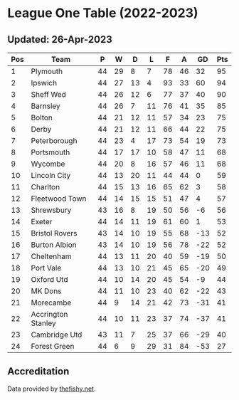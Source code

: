 # League One Table (2022-2023)
## Updated: 26-Apr-2023

| Pos | Team | P | W | D | L | F | A | GD | Pts |
| --- | --- | --- | --- | --- | --- | --- | --- | --- | --- |
| 1 | Plymouth | 44 | 29 | 8 | 7 | 78 | 46 | 32 | 95 |
| 2 | Ipswich | 44 | 27 | 13 | 4 | 93 | 33 | 60 | 94 |
| 3 | Sheff Wed | 44 | 26 | 12 | 6 | 77 | 37 | 40 | 90 |
| 4 | Barnsley | 44 | 26 | 7 | 11 | 76 | 41 | 35 | 85 |
| 5 | Bolton | 44 | 21 | 12 | 11 | 57 | 34 | 23 | 75 |
| 6 | Derby | 44 | 21 | 12 | 11 | 66 | 44 | 22 | 75 |
| 7 | Peterborough | 44 | 23 | 4 | 17 | 73 | 54 | 19 | 73 |
| 8 | Portsmouth | 44 | 17 | 17 | 10 | 58 | 47 | 11 | 68 |
| 9 | Wycombe | 44 | 20 | 8 | 16 | 57 | 46 | 11 | 68 |
| 10 | Lincoln City | 44 | 13 | 20 | 11 | 44 | 44 | 0 | 59 |
| 11 | Charlton | 44 | 15 | 13 | 16 | 65 | 62 | 3 | 58 |
| 12 | Fleetwood Town | 44 | 14 | 15 | 15 | 51 | 47 | 4 | 57 |
| 13 | Shrewsbury | 43 | 16 | 8 | 19 | 50 | 56 | -6 | 56 |
| 14 | Exeter | 44 | 14 | 11 | 19 | 61 | 60 | 1 | 53 |
| 15 | Bristol Rovers | 43 | 14 | 10 | 19 | 55 | 68 | -13 | 52 |
| 16 | Burton Albion | 43 | 14 | 10 | 19 | 56 | 78 | -22 | 52 |
| 17 | Cheltenham | 44 | 13 | 11 | 20 | 40 | 59 | -19 | 50 |
| 18 | Port Vale | 44 | 13 | 10 | 21 | 45 | 65 | -20 | 49 |
| 19 | Oxford Utd | 44 | 10 | 14 | 20 | 45 | 54 | -9 | 44 |
| 20 | MK Dons | 44 | 11 | 10 | 23 | 40 | 62 | -22 | 43 |
| 21 | Morecambe | 44 | 9 | 14 | 21 | 42 | 73 | -31 | 41 |
| 22 | Accrington Stanley | 44 | 10 | 11 | 23 | 37 | 74 | -37 | 41 |
| 23 | Cambridge Utd | 43 | 11 | 7 | 25 | 37 | 66 | -29 | 40 |
| 24 | Forest Green | 44 | 6 | 9 | 29 | 31 | 84 | -53 | 27 |

## Accreditation 

Data provided by [thefishy.net](https://www.thefishy.net/).